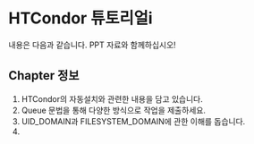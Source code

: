 # HTCondor 튜토리얼i
내용은 다음과 같습니다. 
PPT 자료와 함께하십시오!
## Chapter 정보
1. HTCondor의 자동설치와 관련한 내용을 담고 있습니다. 
2. Queue 문법을 통해 다양한 방식으로 작업을 제출하세요.
3. UID_DOMAIN과 FILESYSTEM_DOMAIN에 관한 이해를 돕습니다.
4. 

